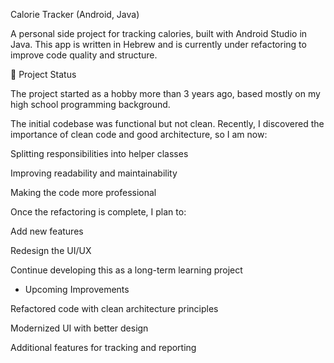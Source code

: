 Calorie Tracker (Android, Java)

A personal side project for tracking calories, built with Android Studio in Java.
This app is written in Hebrew and is currently under refactoring to improve code quality and structure.

📌 Project Status

The project started as a hobby more than 3 years ago, based mostly on my high school programming background.

The initial codebase was functional but not clean. Recently, I discovered the importance of clean code and good architecture, so I am now:

Splitting responsibilities into helper classes

Improving readability and maintainability

Making the code more professional

Once the refactoring is complete, I plan to:

Add new features

Redesign the UI/UX

Continue developing this as a long-term learning project


- Upcoming Improvements

Refactored code with clean architecture principles

Modernized UI with better design

Additional features for tracking and reporting
